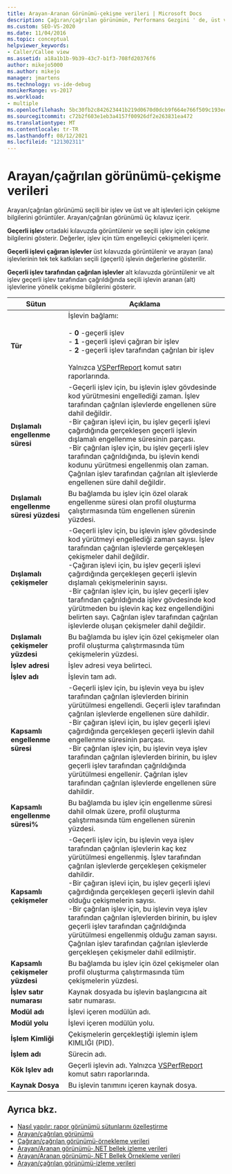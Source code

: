 ```yaml
---
title: Arayan-Aranan Görünümü-çekişme verileri | Microsoft Docs
description: Çağıran/çağrılan görünümün, Performans Gezgini ' de, üst ve alt işlevleri için, seçili bir işlev için çekişme bilgilerini ve üst ve alt işlevlerini görüntüleme hakkında bilgi edinin.
ms.custom: SEO-VS-2020
ms.date: 11/04/2016
ms.topic: conceptual
helpviewer_keywords:
- Caller/Callee view
ms.assetid: a18a1b1b-9b39-43c7-b1f3-708fd20376f6
author: mikejo5000
ms.author: mikejo
manager: jmartens
ms.technology: vs-ide-debug
monikerRange: vs-2017
ms.workload:
- multiple
ms.openlocfilehash: 5bc30fb2c842623441b219d0670d0dcb9f664e766f509c193ee05fb514f5419c
ms.sourcegitcommit: c72b2f603e1eb3a4157f00926df2e263831ea472
ms.translationtype: MT
ms.contentlocale: tr-TR
ms.lasthandoff: 08/12/2021
ms.locfileid: "121302311"
---
```

# <a name="callercallee-view----contention-data"></a>Arayan/çağrılan görünümü-çekişme verileri
Arayan/çağrılan görünümü seçili bir işlev ve üst ve alt işlevleri için çekişme bilgilerini görüntüler. Arayan/çağrılan görünümü üç kılavuz içerir.

 **Geçerli işlev** ortadaki kılavuzda görüntülenir ve seçili işlev için çekişme bilgilerini gösterir. Değerler, işlev için tüm engelleyici çekişmeleri içerir.

 **Geçerli işlevi çağıran işlevler** üst kılavuzda görüntülenir ve arayan (ana) işlevlerinin tek tek katkıları seçili (geçerli) işlevin değerlerine gösterilir.

 **Geçerli işlev tarafından çağrılan işlevler** alt kılavuzda görüntülenir ve alt işlev geçerli işlev tarafından çağrıldığında seçili işlevin aranan (alt) işlevlerine yönelik çekişme bilgilerini gösterir.

|Sütun|Açıklama|
|------------|-----------------|
|**Tür**|İşlevin bağlamı:<br /><br /> -   **0** -geçerli işlev<br />-   **1** -geçerli işlevi çağıran bir işlev<br />-   **2** -geçerli işlev tarafından çağrılan bir işlev<br /><br /> Yalnızca [VSPerfReport](../profiling/vsperfreport.md) komut satırı raporlarında.|
|**Dışlamalı engellenme süresi**|-Geçerli işlev için, bu işlevin işlev gövdesinde kod yürütmesini engellediği zaman. İşlev tarafından çağrılan işlevlerde engellenen süre dahil değildir.<br />-Bir çağıran işlevi için, bu işlev geçerli işlevi çağırdığında gerçekleşen geçerli işlevin dışlamalı engellenme süresinin parçası.<br />-Bir çağrılan işlev için, bu işlev geçerli işlev tarafından çağrıldığında, bu işlevin kendi kodunu yürütmesi engellenmiş olan zaman. Çağrılan işlev tarafından çağrılan alt işlevlerde engellenen süre dahil değildir.|
|**Dışlamalı engellenme süresi yüzdesi**|Bu bağlamda bu işlev için özel olarak engellenme süresi olan profil oluşturma çalıştırmasında tüm engellenen sürenin yüzdesi.|
|**Dışlamalı çekişmeler**|-Geçerli işlev için, bu işlevin işlev gövdesinde kod yürütmeyi engellediği zaman sayısı. İşlev tarafından çağrılan işlevlerde gerçekleşen çekişmeler dahil değildir.<br />-Çağıran işlevi için, bu işlev geçerli işlevi çağırdığında gerçekleşen geçerli işlevin dışlamalı çekişmelerinin sayısı.<br />-Bir çağrılan işlev için, bu işlev geçerli işlev tarafından çağrıldığında işlev gövdesinde kod yürütmeden bu işlevin kaç kez engellendiğini belirten sayı. Çağrılan işlev tarafından çağrılan işlevlerde oluşan çekişmeler dahil değildir.|
|**Dışlamalı çekişmeler yüzdesi**|Bu bağlamda bu işlev için özel çekişmeler olan profil oluşturma çalıştırmasında tüm çekişmelerin yüzdesi.|
|**İşlev adresi**|İşlev adresi veya belirteci.|
|**İşlev adı**|İşlevin tam adı.|
|**Kapsamlı engellenme süresi**|-Geçerli işlev için, bu işlevin veya bu işlev tarafından çağrılan işlevlerden birinin yürütülmesi engellendi. Geçerli işlev tarafından çağrılan işlevlerde engellenen süre dahildir.<br />-Bir çağıran işlevi için, bu işlev geçerli işlevi çağırdığında gerçekleşen geçerli işlevin dahil engellenme süresinin parçası.<br />-Bir çağrılan işlev için, bu işlevin veya işlev tarafından çağrılan işlevlerden birinin, bu işlev geçerli işlev tarafından çağrıldığında yürütülmesi engellenir. Çağrılan işlev tarafından çağrılan işlevlerde engellenen süre dahildir.|
|**Kapsamlı engellenme süresi%**|Bu bağlamda bu işlev için engellenme süresi dahil olmak üzere, profil oluşturma çalıştırmasında tüm engellenen sürenin yüzdesi.|
|**Kapsamlı çekişmeler**|-Geçerli işlev için, bu işlevin veya işlev tarafından çağrılan işlevlerin kaç kez yürütülmesi engellenmiş. İşlev tarafından çağrılan işlevlerde gerçekleşen çekişmeler dahildir.<br />-Bir çağıran işlevi için, bu işlev geçerli işlevi çağırdığında gerçekleşen geçerli işlevin dahil olduğu çekişmelerin sayısı.<br />-Bir çağrılan işlev için, bu işlevin veya işlev tarafından çağrılan işlevlerden birinin, bu işlev geçerli işlev tarafından çağrıldığında yürütülmesi engellenmiş olduğu zaman sayısı. Çağrılan işlev tarafından çağrılan işlevlerde gerçekleşen çekişmeler dahil edilmiştir.|
|**Kapsamlı çekişmeler yüzdesi**|Bu bağlamda bu işlev için özel çekişmeler olan profil oluşturma çalıştırmasında tüm çekişmelerin yüzdesi.|
|**İşlev satır numarası**|Kaynak dosyada bu işlevin başlangıcına ait satır numarası.|
|**Modül adı**|İşlevi içeren modülün adı.|
|**Modül yolu**|İşlevi içeren modülün yolu.|
|**İşlem Kimliği**|Çekişmelerin gerçekleştiği işlemin işlem KIMLIĞI (PID).|
|**İşlem adı**|Sürecin adı.|
|**Kök Işlev adı**|Geçerli işlevin adı. Yalnızca [VSPerfReport](../profiling/vsperfreport.md) komut satırı raporlarında.|
|**Kaynak Dosya**|Bu işlevin tanımını içeren kaynak dosya.|

## <a name="see-also"></a>Ayrıca bkz.
- [Nasıl yapılır: rapor görünümü sütunlarını özelleştirme](../profiling/how-to-customize-report-view-columns.md)
- [Arayan/çağrılan görünümü](../profiling/caller-callee-view.md)
- [Çağıran/çağrılan görünümü-örnekleme verileri](../profiling/caller-callee-view-sampling-data.md)
- [Arayan/Aranan görünümü-.NET bellek izleme verileri](../profiling/caller-callee-view-net-memory-instrumentation-data.md)
- [Arayan/Aranan görünümü-.NET Bellek Örnekleme verileri](../profiling/caller-callee-view-dotnet-memory-sampling-data.md)
- [Arayan/çağrılan görünümü-izleme verileri](../profiling/caller-callee-view-instrumentation-data.md)
